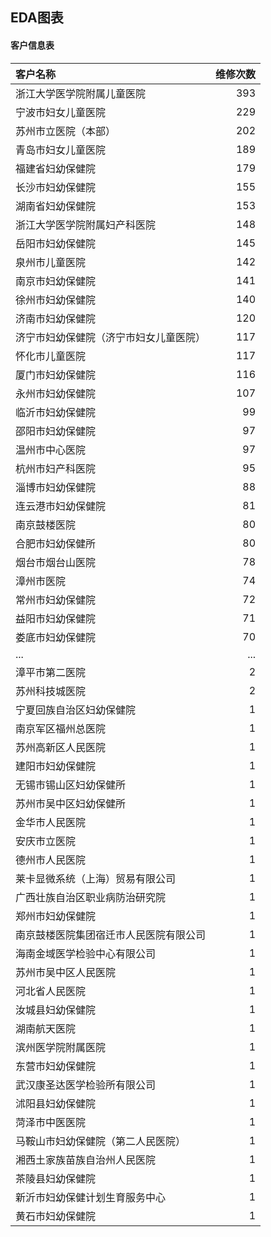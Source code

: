 ## EDA图表



#### 客户信息表

| 客户名称                               | 维修次数 |
| :------------------------------------- | -------: |
| 浙江大学医学院附属儿童医院             |      393 |
| 宁波市妇女儿童医院                     |      229 |
| 苏州市立医院（本部）                   |      202 |
| 青岛市妇女儿童医院                     |      189 |
| 福建省妇幼保健院                       |      179 |
| 长沙市妇幼保健院                       |      155 |
| 湖南省妇幼保健院                       |      153 |
| 浙江大学医学院附属妇产科医院           |      148 |
| 岳阳市妇幼保健院                       |      145 |
| 泉州市儿童医院                         |      142 |
| 南京市妇幼保健院                       |      141 |
| 徐州市妇幼保健院                       |      140 |
| 济南市妇幼保健院                       |      120 |
| 济宁市妇幼保健院（济宁市妇女儿童医院） |      117 |
| 怀化市儿童医院                         |      117 |
| 厦门市妇幼保健院                       |      116 |
| 永州市妇幼保健院                       |      107 |
| 临沂市妇幼保健院                       |       99 |
| 邵阳市妇幼保健院                       |       97 |
| 温州市中心医院                         |       97 |
| 杭州市妇产科医院                       |       95 |
| 淄博市妇幼保健院                       |       88 |
| 连云港市妇幼保健院                     |       81 |
| 南京鼓楼医院                           |       80 |
| 合肥市妇幼保健所                       |       80 |
| 烟台市烟台山医院                       |       78 |
| 漳州市医院                             |       74 |
| 常州市妇幼保健院                       |       72 |
| 益阳市妇幼保健院                       |       71 |
| 娄底市妇幼保健院                       |       70 |
| ...                                    |      ... |
| 漳平市第二医院                         |        2 |
| 苏州科技城医院                         |        2 |
| 宁夏回族自治区妇幼保健院               |        1 |
| 南京军区福州总医院                     |        1 |
| 苏州高新区人民医院                     |        1 |
| 建阳市妇幼保健院                       |        1 |
| 无锡市锡山区妇幼保健所                 |        1 |
| 苏州市吴中区妇幼保健所                 |        1 |
| 金华市人民医院                         |        1 |
| 安庆市立医院                           |        1 |
| 德州市人民医院                         |        1 |
| 莱卡显微系统（上海）贸易有限公司       |        1 |
| 广西壮族自治区职业病防治研究院         |        1 |
| 郑州市妇幼保健院                       |        1 |
| 南京鼓楼医院集团宿迁市人民医院有限公司 |        1 |
| 海南金域医学检验中心有限公司           |        1 |
| 苏州市吴中区人民医院                   |        1 |
| 河北省人民医院                         |        1 |
| 汝城县妇幼保健院                       |        1 |
| 湖南航天医院                           |        1 |
| 滨州医学院附属医院                     |        1 |
| 东营市妇幼保健院                       |        1 |
| 武汉康圣达医学检验所有限公司           |        1 |
| 沭阳县妇幼保健院                       |        1 |
| 菏泽市中医医院                         |        1 |
| 马鞍山市妇幼保健院（第二人民医院）     |        1 |
| 湘西土家族苗族自治州人民医院           |        1 |
| 茶陵县妇幼保健院                       |        1 |
| 新沂市妇幼保健计划生育服务中心         |        1 |
| 黄石市妇幼保健院                       |        1 |